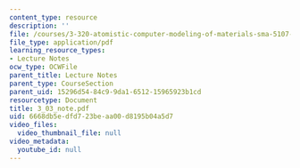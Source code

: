 ```yaml
---
content_type: resource
description: ''
file: /courses/3-320-atomistic-computer-modeling-of-materials-sma-5107-spring-2005/6668db5edfd723beaa00d8195b04a5d7_3_03_note.pdf
file_type: application/pdf
learning_resource_types:
- Lecture Notes
ocw_type: OCWFile
parent_title: Lecture Notes
parent_type: CourseSection
parent_uid: 15296d54-84c9-9da1-6512-15965923b1cd
resourcetype: Document
title: 3_03_note.pdf
uid: 6668db5e-dfd7-23be-aa00-d8195b04a5d7
video_files:
  video_thumbnail_file: null
video_metadata:
  youtube_id: null
---
```

